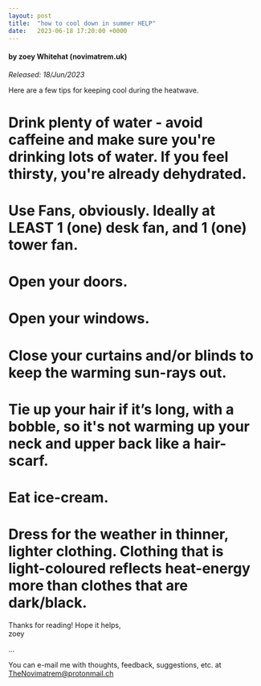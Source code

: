 ```yaml
---
layout: post
title:  "how to cool down in summer HELP"
date:   2023-06-18 17:20:00 +0000
---
```

#### by zoey Whitehat (novimatrem.uk)
*Released: 18/Jun/2023*

Here are a few tips for keeping cool during the heatwave.

# Drink plenty of water - avoid caffeine and make sure you're drinking lots of water. If you feel thirsty, you're already dehydrated.

# Use Fans, obviously. Ideally at LEAST 1 (one) desk fan, and 1 (one) tower fan.

# Open your doors.

# Open your windows.

# Close your curtains and/or blinds to keep the warming sun-rays out.

# Tie up your hair if it’s long, with a bobble, so it's not warming up your neck and upper back like a hair-scarf.

# Eat ice-cream.

# Dress for the weather in thinner, lighter clothing. Clothing that is light-coloured reflects heat-energy more than clothes that are dark/black.

Thanks for reading! Hope it helps,<br>
zoey

...

You can e-mail me with thoughts, feedback, suggestions, etc. at [TheNovimatrem@protonmail.ch](mailto:TheNovimatrem@protonmail.ch)

